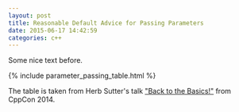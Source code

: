```yaml
---
layout: post
title: Reasonable Default Advice for Passing Parameters
date: 2015-06-17 14:42:59
categories: c++
---
```


Some nice text before.

{% include parameter_passing_table.html %}

The table is taken from Herb Sutter's talk ["Back to the Basics!"](https://youtu.be/xnqTKD8uD64) from CppCon 2014.
